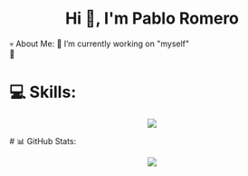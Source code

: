 <h1 align="center">Hi 👋, I'm Pablo Romero</h1>
💀 About Me:
🔭 I’m currently working on "myself"<br>🌱

# 💻 Skills:
<p align="center">
  <a href="https://skillicons.dev">
    <img src="https://skillicons.dev/icons?i=html,css,js,php,laravel,jquery,bootstrap,tailwind,figma,github,mysql,vscode" />
  </a>
</p>
# 📊 GitHub Stats:
<div align="center">

![](https://github-readme-stats.vercel.app/api/top-langs/?username=prom97&theme=vue-dark&hide_border=false&include_all_commits=true&count_private=false&layout=compact)

</div>
